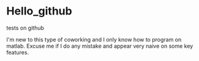 # Hello_github
tests on github

I'm new to this type of coworking and I only know how to program on matlab. 
Excuse me if I do any mistake and appear very naive on some key features.
